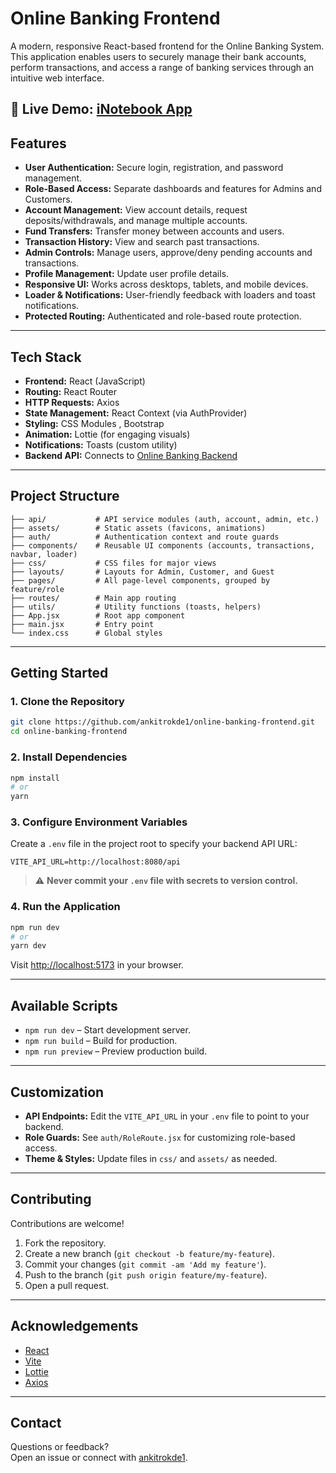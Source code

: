 # Online Banking Frontend

A modern, responsive React-based frontend for the Online Banking System. This application enables users to securely manage their bank accounts, perform transactions, and access a range of banking services through an intuitive web interface.

🚀 **Live Demo**: [iNotebook App](https://online-banking-frontend-five.vercel.app/)
---

## Features

- **User Authentication:** Secure login, registration, and password management.
- **Role-Based Access:** Separate dashboards and features for Admins and Customers.
- **Account Management:** View account details, request deposits/withdrawals, and manage multiple accounts.
- **Fund Transfers:** Transfer money between accounts and users.
- **Transaction History:** View and search past transactions.
- **Admin Controls:** Manage users, approve/deny pending accounts and transactions.
- **Profile Management:** Update user profile details.
- **Responsive UI:** Works across desktops, tablets, and mobile devices.
- **Loader & Notifications:** User-friendly feedback with loaders and toast notifications.
- **Protected Routing:** Authenticated and role-based route protection.

---

## Tech Stack

- **Frontend:** React (JavaScript)
- **Routing:** React Router
- **HTTP Requests:** Axios
- **State Management:** React Context (via AuthProvider)
- **Styling:** CSS Modules , Bootstrap
- **Animation:** Lottie (for engaging visuals)
- **Notifications:** Toasts (custom utility)
- **Backend API:** Connects to [Online Banking Backend](https://github.com/ankitrokde1/online-banking-backend)

---

## Project Structure

```
├── api/           # API service modules (auth, account, admin, etc.)
├── assets/        # Static assets (favicons, animations)
├── auth/          # Authentication context and route guards
├── components/    # Reusable UI components (accounts, transactions, navbar, loader)
├── css/           # CSS files for major views
├── layouts/       # Layouts for Admin, Customer, and Guest
├── pages/         # All page-level components, grouped by feature/role
├── routes/        # Main app routing
├── utils/         # Utility functions (toasts, helpers)
├── App.jsx        # Root app component
├── main.jsx       # Entry point
└── index.css      # Global styles
```

---

## Getting Started

### 1. Clone the Repository

```sh
git clone https://github.com/ankitrokde1/online-banking-frontend.git
cd online-banking-frontend
```

### 2. Install Dependencies

```sh
npm install
# or
yarn
```

### 3. Configure Environment Variables

Create a `.env` file in the project root to specify your backend API URL:

```
VITE_API_URL=http://localhost:8080/api
```

> ⚠️ **Never commit your `.env` file with secrets to version control.**

### 4. Run the Application

```sh
npm run dev
# or
yarn dev
```

Visit [http://localhost:5173](http://localhost:5173) in your browser.

---

## Available Scripts

- `npm run dev` – Start development server.
- `npm run build` – Build for production.
- `npm run preview` – Preview production build.

---

## Customization

- **API Endpoints:** Edit the `VITE_API_URL` in your `.env` file to point to your backend.
- **Role Guards:** See `auth/RoleRoute.jsx` for customizing role-based access.
- **Theme & Styles:** Update files in `css/` and `assets/` as needed.

---

## Contributing

Contributions are welcome!

1. Fork the repository.
2. Create a new branch (`git checkout -b feature/my-feature`).
3. Commit your changes (`git commit -am 'Add my feature'`).
4. Push to the branch (`git push origin feature/my-feature`).
5. Open a pull request.

---

## Acknowledgements

- [React](https://react.dev/)
- [Vite](https://vitejs.dev/)
- [Lottie](https://lottiefiles.com/)
- [Axios](https://axios-http.com/)

---

## Contact

Questions or feedback?  
Open an issue or connect with [ankitrokde1](https://github.com/ankitrokde1).
